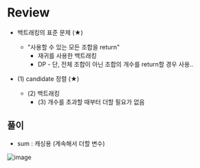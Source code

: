 # Review
- 백트래킹의 표준 문제 (★)
  - "사용할 수 있는 모든 조합을 return"
    - 재귀를 사용한 백트래킹
    - DP - 단, 전체 조합이 아닌 조합의 개수를 return할 경우 사용..
   
- (1) candidate 정렬 (★)
  - (2) 백트래킹
    - (3) 개수를 초과할 때부터 더할 필요가 없음

## 풀이
- sum : 캐싱용 (계속해서 더할 변수)

![image](https://github.com/eunbileeme/algorithm/assets/103405457/0555f0d3-f6f3-4f50-b563-b1c42735c8fa)
